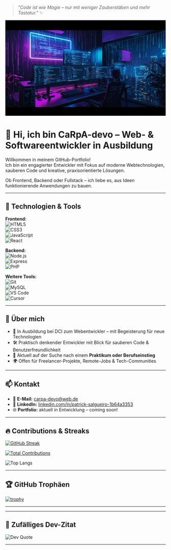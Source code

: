 > _"Code ist wie Magie – nur mit weniger Zauberstäben und mehr Tastatur."_ ✨

<img src="https://github.com/CaRpA-devo/CaRpA-devo/blob/main/bg1.jpg" alt="Ich bin CaRpA-devo" width="800" height="300">

# 👋 Hi, ich bin CaRpA-devo – Web- & Softwareentwickler in Ausbildung

Willkommen in meinem GitHub-Portfolio!  
Ich bin ein engagierter Entwickler mit Fokus auf moderne Webtechnologien, sauberen Code und kreative, praxisorientierte Lösungen.

Ob Frontend, Backend oder Fullstack – ich liebe es, aus Ideen funktionierende Anwendungen zu bauen.

---

## 🚀 Technologien & Tools

**Frontend:**  
![HTML5](https://img.shields.io/badge/-HTML5-E34F26?style=flat&logo=html5&logoColor=fff)  
![CSS3](https://img.shields.io/badge/-CSS3-1572B6?style=flat&logo=css3)  
![JavaScript](https://img.shields.io/badge/-JavaScript-F7DF1E?style=flat&logo=javascript&logoColor=000)  
![React](https://img.shields.io/badge/-React-61DAFB?style=flat&logo=react)

**Backend:**  
![Node.js](https://img.shields.io/badge/-Node.js-339933?style=flat&logo=node.js&logoColor=fff)  
![Express](https://img.shields.io/badge/-Express-black?style=flat&logo=express)  
![PHP](https://img.shields.io/badge/-PHP-777BB4?style=flat&logo=php)

**Weitere Tools:**  
![Git](https://img.shields.io/badge/-Git-F05032?style=flat&logo=git&logoColor=fff)  
![MySQL](https://img.shields.io/badge/-MySQL-4479A1?style=flat&logo=mysql&logoColor=fff)  
![VS Code](https://img.shields.io/badge/-VS%20Code-007ACC?style=flat&logo=visual-studio-code)  
![Cursor](https://img.shields.io/badge/-Cursor-FF0000?style=flat&logo=cursor)

---

## 💼 Über mich

- 🧠 In Ausbildung bei DCI zum Webentwickler – mit Begeisterung für neue Technologien  
- 🛠️ Praktisch denkender Entwickler mit Blick für sauberen Code & Benutzerfreundlichkeit  
- 🤝 Aktuell auf der Suche nach einem **Praktikum oder Berufseinstieg**  
- 🌍 Offen für Freelancer-Projekte, Remote-Jobs & Tech-Communities  

---

## 📫 Kontakt

- 📧 **E-Mail:** carpa-devo@web.de  
- 💼 **LinkedIn:** [linkedin.com/in/patrick-salgueiro-1b64a3353](https://www.linkedin.com/in/patrick-salgueiro-1b64a3353/)
- 🌐 **Portfolio:** aktuell in Entwicklung – coming soon!

---

## 🔥 Contributions & Streaks

[![GitHub Streak](https://streak-stats.demolab.com/?user=DenverCoder1)](https://git.io/streak-stats)

[![Total Contributions](https://github-readme-stats.vercel.app/api?username=CaRpA-devo&show_icons=true&include_all_commits=true&count_private=true&theme=radical)](https://github.com/CaRpA-devo)

![Top Langs](https://github-readme-stats.vercel.app/api/top-langs/?username=CaRpA-devo&layout=compact&theme=radical)

---

## 🏆 GitHub Trophäen

[![trophy](https://github-profile-trophy.vercel.app/?username=CaRpA-devo&theme=radical&row=1&column=7)](https://github.com/ryo-ma/github-profile-trophy)

---

<!-- ## 📌 Top-Beitrag (Repository)

[![CaRpA-devo's top repo](https://github-readme-stats.vercel.app/api/pin/?username=CaRpA-devo&repo=DEIN-REPOSITORY-NAME&theme=radical)](https://github.com/CaRpA-devo/DEIN-REPOSITORY-NAME) -->


---

## 💬 Zufälliges Dev-Zitat

![Dev Quote](https://quotes-github-readme.vercel.app/api?type=horizontal&theme=radical)

---

